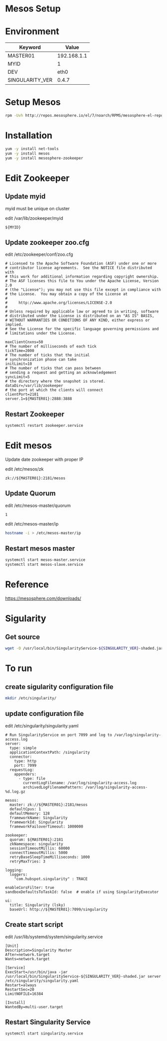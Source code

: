 # Mesos Setup

# Environment

Keyword | Value
----    | -----
MASTER01 | 192.168.1.1
MYID    | 1
DEV     | eth0
SINGULARITY_VER | 0.4.7

# Setup Mesos

~~~bash
rpm -Uvh http://repos.mesosphere.io/el/7/noarch/RPMS/mesosphere-el-repo-7-1.noarch.rpm
~~~

# Installation

~~~bash
yum -y install net-tools
yum -y install mesos
yum -y install mesosphere-zookeeper
~~~

# Edit Zookeeper

## Update myid

myid must be unique on cluster

edit /var/lib/zookeeper/myid

~~~text
${MYID}
~~~

## Update zookeeper zoo.cfg

edit /etc/zookeeper/conf/zoo.cfg

~~~text
# Licensed to the Apache Software Foundation (ASF) under one or more
# contributor license agreements.  See the NOTICE file distributed with
# this work for additional information regarding copyright ownership.
# The ASF licenses this file to You under the Apache License, Version 2.0
# (the "License"); you may not use this file except in compliance with
# the License.  You may obtain a copy of the License at
#
#     http://www.apache.org/licenses/LICENSE-2.0
#
# Unless required by applicable law or agreed to in writing, software
# distributed under the License is distributed on an "AS IS" BASIS,
# WITHOUT WARRANTIES OR CONDITIONS OF ANY KIND, either express or implied.
# See the License for the specific language governing permissions and
# limitations under the License.

maxClientCnxns=50
# The number of milliseconds of each tick
tickTime=2000
# The number of ticks that the initial
# synchronization phase can take
initLimit=10
# The number of ticks that can pass between
# sending a request and getting an acknowledgement
syncLimit=5
# the directory where the snapshot is stored.
dataDir=/var/lib/zookeeper
# the port at which the clients will connect
clientPort=2181
server.1=${MASTER01}:2888:3888
~~~

## Restart Zookeeper

~~~bash
systemctl restart zookeeper.service
~~~

# Edit mesos

Update date zookeeper with proper IP

edit /etc/mesos/zk

~~~text
zk://${MASTER01}:2181/mesos
~~~

## Update Quorum

edit /etc/mesos-master/quorum

~~~text
1
~~~

edit /etc/mesos-master/ip

~~~bash
hostname -i > /etc/mesos-master/ip
~~~

## Restart mesos master

~~~bash
systemctl start mesos-master.service
systemctl start mesos-slave.service
~~~

# Reference

https://mesosphere.com/downloads/


# Sigularity

## Get source

~~~bash
wget -O /usr/local/bin/SingularityService-${SINGULARITY_VER}-shaded.jar https://repo1.maven.org/maven2/com/hubspot/SingularityService/${SINGULARITY_VER}/SingularityService-${SINGULARITY_VER}-shaded.jar
~~~

# To run

## create sigularity configuration file

~~~bash
mkdir /etc/singularity/
~~~

## update configuration file

edit /etc/singularity/singularity.yaml

~~~text
# Run SingularityService on port 7099 and log to /var/log/singularity-access.log
server:
  type: simple
  applicationContextPath: /singularity
  connector:
    type: http
    port: 7099
  requestLog:
    appenders:
      - type: file
        currentLogFilename: /var/log/singularity-access.log
        archivedLogFilenamePattern: /var/log/singularity-access-%d.log.gz

mesos:
  master: zk://${MASTER01}:2181/mesos
  defaultCpus: 1
  defaultMemory: 128
  frameworkName: Singularity
  frameworkId: Singularity
  frameworkFailoverTimeout: 1000000

zookeeper:
  quorum: ${MASTER01}:2181
  zkNamespace: singularity
  sessionTimeoutMillis: 60000
  connectTimeoutMillis: 5000
  retryBaseSleepTimeMilliseconds: 1000
  retryMaxTries: 3

logging:
  loggers:
    "com.hubspot.singularity" : TRACE

enableCorsFilter: true
sandboxDefaultsToTaskId: false  # enable if using SingularityExecutor

ui:
  title: Singularity (lsky)
  baseUrl: http://${MASTER01}:7099/singularity
~~~

## Create start script

edit /usr/lib/systemd/system/singularity.service

~~~
[Unit]
Description=Singularity Master
After=network.target
Wants=network.target

[Service]
ExecStart=/usr/bin/java -jar /usr/local/bin/SingularityService-${SINGULARITY_VER}-shaded.jar server /etc/singularity/singularity.yaml
Restart=always
RestartSec=20
LimitNOFILE=16384

[Install]
WantedBy=multi-user.target
~~~

## Restart Singularity Service

~~~bash
systemctl start singularity.service
~~~
